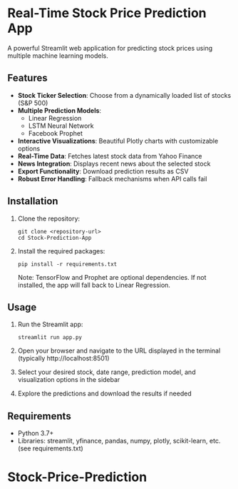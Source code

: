 # Real-Time Stock Price Prediction App

A powerful Streamlit web application for predicting stock prices using multiple machine learning models.

## Features

- **Stock Ticker Selection**: Choose from a dynamically loaded list of stocks (S&P 500)
- **Multiple Prediction Models**: 
  - Linear Regression
  - LSTM Neural Network
  - Facebook Prophet
- **Interactive Visualizations**: Beautiful Plotly charts with customizable options
- **Real-Time Data**: Fetches latest stock data from Yahoo Finance
- **News Integration**: Displays recent news about the selected stock
- **Export Functionality**: Download prediction results as CSV
- **Robust Error Handling**: Fallback mechanisms when API calls fail

## Installation

1. Clone the repository:
   ```
   git clone <repository-url>
   cd Stock-Prediction-App
   ```

2. Install the required packages:
   ```
   pip install -r requirements.txt
   ```
   
   Note: TensorFlow and Prophet are optional dependencies. If not installed, the app will fall back to Linear Regression.

## Usage

1. Run the Streamlit app:
   ```
   streamlit run app.py
   ```

2. Open your browser and navigate to the URL displayed in the terminal (typically http://localhost:8501)

3. Select your desired stock, date range, prediction model, and visualization options in the sidebar

4. Explore the predictions and download the results if needed



## Requirements

- Python 3.7+
- Libraries: streamlit, yfinance, pandas, numpy, plotly, scikit-learn, etc. (see requirements.txt)


# Stock-Price-Prediction



